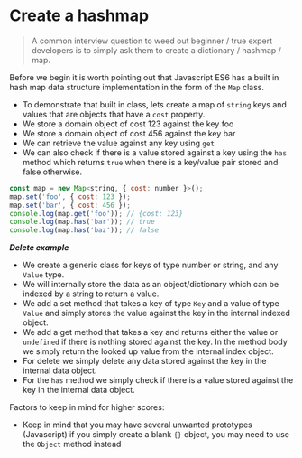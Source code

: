 # Create a hashmap
> A common interview question to weed out beginner / true expert developers is to simply ask them to create a dictionary / hashmap / map.

Before we begin it is worth pointing out that Javascript ES6 has a built in hash map data structure implementation in the form of the `Map` class.

* To demonstrate that built in class, lets create a map of `string` keys and values that are objects that have a `cost` property.
* We store a domain object of cost 123 against the key foo
* We store a domain object of cost 456 against the key bar
* We can retrieve the value against any key using `get`
* We can also check if there is a value stored against a key using the `has` method which returns `true` when there is a key/value pair stored and false otherwise.
```js
const map = new Map<string, { cost: number }>();
map.set('foo', { cost: 123 });
map.set('bar', { cost: 456 });
console.log(map.get('foo')); // {cost: 123}
console.log(map.has('bar')); // true
console.log(map.has('baz')); // false
```
***Delete example***

* We create a generic class for keys of type number or string, and any `Value` type.
* We will internally store the data as an object/dictionary which can be indexed by a string to return a value.
* We add a set method that takes a key of type `Key` and a value of type `Value` and simply stores the value against the key in the internal indexed object.
* We add a get method that takes a key and returns either the value or `undefined` if there is nothing stored against the key. In the method body we simply return the looked up value from the internal index object.
* For delete we simply delete any data stored against the key in the internal data object.
* For the `has` method we simply check if there is a value stored against the key in the internal data object.

Factors to keep in mind for higher scores:
* Keep in mind that you may have several unwanted prototypes (Javascript) if you simply create a blank `{}` object, you may need to use the `Object` method instead
